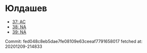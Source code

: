 # Юлдашев
- [37: AC](37.md)
- [38: NA](38.md)
- [39: NA](39.md)

Commit: fed048c8eb5dae7fe08109e63ceeaf7791658017
 fetched at: 20201209-214833
